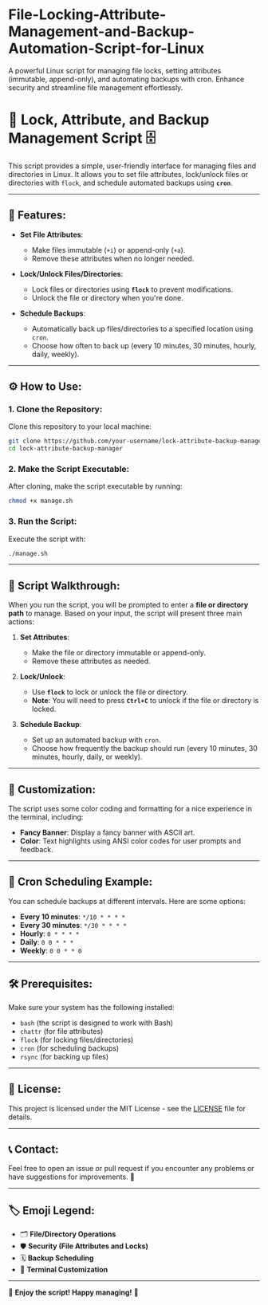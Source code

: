 # File-Locking-Attribute-Management-and-Backup-Automation-Script-for-Linux
A powerful Linux script for managing file locks, setting attributes (immutable, append-only), and automating backups with cron. Enhance security and streamline file management effortlessly.


# 📂 **Lock, Attribute, and Backup Management Script** 🗄️

This script provides a simple, user-friendly interface for managing files and directories in Linux. It allows you to set file attributes, lock/unlock files or directories with `flock`, and schedule automated backups using **`cron`**.

---

## 🚀 **Features**:

- **Set File Attributes**:
  - Make files immutable (`+i`) or append-only (`+a`).
  - Remove these attributes when no longer needed.

- **Lock/Unlock Files/Directories**:
  - Lock files or directories using **`flock`** to prevent modifications.
  - Unlock the file or directory when you're done.

- **Schedule Backups**:
  - Automatically back up files/directories to a specified location using `cron`.
  - Choose how often to back up (every 10 minutes, 30 minutes, hourly, daily, weekly).

---

## ⚙️ **How to Use**:

### 1. **Clone the Repository**:
   Clone this repository to your local machine:
   ```bash
   git clone https://github.com/your-username/lock-attribute-backup-manager.git
   cd lock-attribute-backup-manager
   ```

### 2. **Make the Script Executable**:
   After cloning, make the script executable by running:
   ```bash
   chmod +x manage.sh
   ```

### 3. **Run the Script**:
   Execute the script with:
   ```bash
   ./manage.sh
   ```

---

## 📝 **Script Walkthrough**:

When you run the script, you will be prompted to enter a **file or directory path** to manage. Based on your input, the script will present three main actions:

1. **Set Attributes**:
   - Make the file or directory immutable or append-only.
   - Remove these attributes as needed.

2. **Lock/Unlock**:
   - Use **`flock`** to lock or unlock the file or directory.
   - **Note**: You will need to press **`Ctrl+C`** to unlock if the file or directory is locked.

3. **Schedule Backup**:
   - Set up an automated backup with `cron`.
   - Choose how frequently the backup should run (every 10 minutes, 30 minutes, hourly, daily, or weekly).

---

## 🎨 **Customization**:
The script uses some color coding and formatting for a nice experience in the terminal, including:

- **Fancy Banner**: Display a fancy banner with ASCII art.
- **Color**: Text highlights using ANSI color codes for user prompts and feedback.

---

## 📅 **Cron Scheduling Example**:

You can schedule backups at different intervals. Here are some options:

- **Every 10 minutes**: `*/10 * * * *`
- **Every 30 minutes**: `*/30 * * * *`
- **Hourly**: `0 * * * *`
- **Daily**: `0 0 * * *`
- **Weekly**: `0 0 * * 0`

---

## 🛠️ **Prerequisites**:
Make sure your system has the following installed:

- `bash` (the script is designed to work with Bash)
- `chattr` (for file attributes)
- `flock` (for locking files/directories)
- `cron` (for scheduling backups)
- `rsync` (for backing up files)

---

## 📜 **License**:
This project is licensed under the MIT License - see the [LICENSE](LICENSE) file for details.

---

## 📞 **Contact**:
Feel free to open an issue or pull request if you encounter any problems or have suggestions for improvements. 🙂

---

## 🏷️ **Emoji Legend**:
- 🗂️ **File/Directory Operations**
- 🛡️ **Security (File Attributes and Locks)**
- 🗓️ **Backup Scheduling**
- 🎨 **Terminal Customization**


---

🎉 **Enjoy the script! Happy managing!** 🎉
